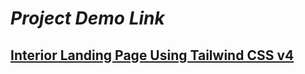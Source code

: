 <h1><i>Project Demo Link</i></h1>

<h2>
  <a href="https://tailwind-v4-interior.netlify.app/" target="_blank" rel="noopener noreferrer">
    Interior Landing Page Using Tailwind CSS v4
  </a>
</h2>

